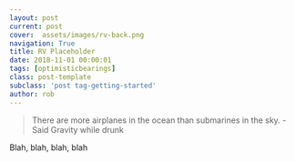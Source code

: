```yaml
---
layout: post
current: post
cover:  assets/images/rv-back.png
navigation: True
title: RV Placeholder
date: 2018-11-01 00:00:01
tags: [optimisticbearings]
class: post-template
subclass: 'post tag-getting-started'
author: rob
---
```

> There are more airplanes in the ocean than submarines in the sky. -Said Gravity while drunk

Blah, blah, blah, blah
